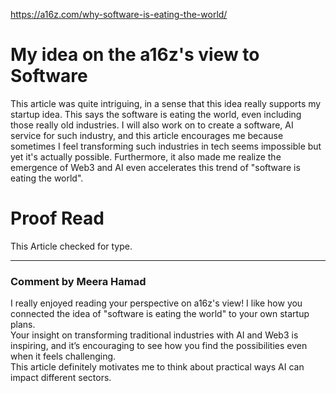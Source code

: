 https://a16z.com/why-software-is-eating-the-world/

# My idea on the a16z's view to Software

This article was quite intriguing, in a sense that this idea really supports my startup idea. This says the software is eating the world, even including those really old industries. I will also work on to create a software, AI service for such industry, and this article encourages me because sometimes I feel transforming such industries in tech seems impossible but yet it's actually possible. Furthermore, it also made me realize the emergence of Web3 and AI even accelerates this trend of "software is eating the world".

# Proof Read

This Article checked for type.




---

### Comment by Meera Hamad

I really enjoyed reading your perspective on a16z's view! I like how you connected the idea of "software is eating the world" to your own startup plans.  
Your insight on transforming traditional industries with AI and Web3 is inspiring, and it’s encouraging to see how you find the possibilities even when it feels challenging.  
This article definitely motivates me to think about practical ways AI can impact different sectors.

